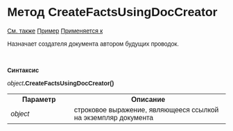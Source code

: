﻿<html>
<head>
    <title>Document\CreateFactsUsingDocCreator</title>
    <link rel="stylesheet" href="../../../common.css" />
    <style>
        p, h1, table{font-family:Arial;
                    }
    </style>
</head>
<body>
    <h1>Метод CreateFactsUsingDocCreator</h1>
    <p>
        <a href="../Asdoc.html">См. также</a> <u>Пример</u> <a href="../Asdoc.html">Применяется к</a>
    </p>
    <p>
       Назначает создателя документа автором будущих проводок.
    </p>
    <br>
    <p>
       <strong>Синтаксис</strong>
    </p>
    <p>
       <em>object</em><strong>.CreateFactsUsingDocCreator()</strong>
    </p>
    <table>
        <tr>
            <th width="29%">Параметр</th>
            <th width="71%">Описание</th> 
        </tr>
        <tr>
            <td width="29%"><em>object</em></td>
            <td width="71%">строковое выражение, являющееся ссылкой на экземпляр документа</td>
        </tr>
    </table>
    <br>
</body>
</html>

